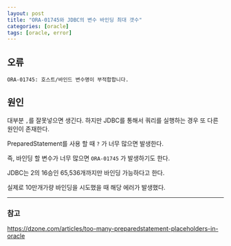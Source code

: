 ```yaml
---
layout: post
title: "ORA-01745와 JDBC의 변수 바인딩 최대 갯수"
categories: [oracle]
tags: [oracle, error]
---
```



## 오류
```oracle
ORA-01745: 호스트/바인드 변수명이 부적합합니다.
```

## 원인

대부분 `,`를 잘못넣으면 생긴다. 하지만 JDBC를 통해서 쿼리를 실행하는 경우 또 다른 원인이 존재한다.

PreparedStatement를 사용 할 때 `?` 가 너무 많으면 발생한다.

즉, 바인딩 할 변수가 너무 많으면 `ORA-01745` 가 발생하기도 한다.

JDBC는 2의 16승인 65,536개까지만 바인딩 가능하다고 한다.

실제로 10만개가량 바인딩을 시도했을 때 해당 에러가 발생했다. 


***

### 참고 
 https://dzone.com/articles/too-many-preparedstatement-placeholders-in-oracle
